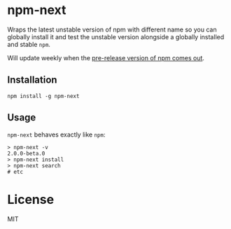 # npm-next

Wraps the latest unstable version of npm with different name so you can
globally install it and test the unstable version alongside a globally
installed and stable `npm`.

Will update weekly when the [pre-release version of npm comes out](https://github.com/npm/npm/releases).

## Installation

```
npm install -g npm-next
```

## Usage

`npm-next` behaves exactly like `npm`:

```
> npm-next -v
2.0.0-beta.0
> npm-next install
> npm-next search
# etc
```

# License

MIT
